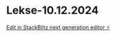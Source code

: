# Lekse-10.12.2024

[Edit in StackBlitz next generation editor ⚡️](https://stackblitz.com/~/github.com/Rednasrot/Lekse-10.12.2024)